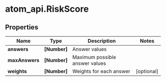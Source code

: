 # atom_api.RiskScore

## Properties
Name | Type | Description | Notes
------------ | ------------- | ------------- | -------------
**answers** | **[Number]** | Answer values | 
**maxAnswers** | **[Number]** | Maximum possible answer values | 
**weights** | **[Number]** | Weights for each answer | [optional] 


